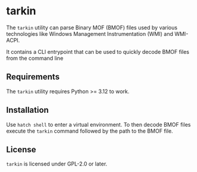 # tarkin

The `tarkin` utility can parse Binary MOF (BMOF) files used by various technologies like
Windows Management Instrumentation (WMI) and WMI-ACPI.

It contains a CLI entrypoint that can be used to quickly decode BMOF files
from the command line

## Requirements

The `tarkin` utility requires Python >= 3.12 to work.

## Installation

Use `hatch shell` to enter a virtual environment. To then decode BMOF files execute the `tarkin`
command followed by the path to the BMOF file.

## License

`tarkin` is licensed under GPL-2.0 or later.
